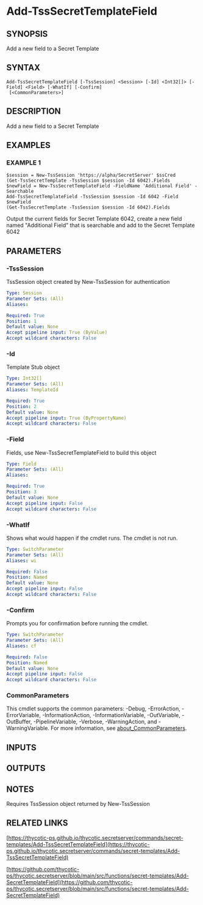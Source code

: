 # Add-TssSecretTemplateField

## SYNOPSIS
Add a new field to a Secret Template

## SYNTAX

```
Add-TssSecretTemplateField [-TssSession] <Session> [-Id] <Int32[]> [-Field] <Field> [-WhatIf] [-Confirm]
 [<CommonParameters>]
```

## DESCRIPTION
Add a new field to a Secret Template

## EXAMPLES

### EXAMPLE 1
```
$session = New-TssSession 'https://alpha/SecretServer' $ssCred
(Get-TssSecretTemplate -TssSession $session -Id 6042).Fields
$newField = New-TssSecretTemplateField -FieldName 'Additional Field' -Searchable
Add-TssSecretTemplateField -TssSession $session -Id 6042 -Field $newField
(Get-TssSecretTemplate -TssSession $session -Id 6042).Fields
```

Output the current fields for Secret Template 6042, create a new field named "Additional Field" that is searchable and add to the Secret Template 6042

## PARAMETERS

### -TssSession
TssSession object created by New-TssSession for authentication

```yaml
Type: Session
Parameter Sets: (All)
Aliases:

Required: True
Position: 1
Default value: None
Accept pipeline input: True (ByValue)
Accept wildcard characters: False
```

### -Id
Template Stub object

```yaml
Type: Int32[]
Parameter Sets: (All)
Aliases: TemplateId

Required: True
Position: 2
Default value: None
Accept pipeline input: True (ByPropertyName)
Accept wildcard characters: False
```

### -Field
Fields, use New-TssSecretTemplateField to build this object

```yaml
Type: Field
Parameter Sets: (All)
Aliases:

Required: True
Position: 3
Default value: None
Accept pipeline input: False
Accept wildcard characters: False
```

### -WhatIf
Shows what would happen if the cmdlet runs.
The cmdlet is not run.

```yaml
Type: SwitchParameter
Parameter Sets: (All)
Aliases: wi

Required: False
Position: Named
Default value: None
Accept pipeline input: False
Accept wildcard characters: False
```

### -Confirm
Prompts you for confirmation before running the cmdlet.

```yaml
Type: SwitchParameter
Parameter Sets: (All)
Aliases: cf

Required: False
Position: Named
Default value: None
Accept pipeline input: False
Accept wildcard characters: False
```

### CommonParameters
This cmdlet supports the common parameters: -Debug, -ErrorAction, -ErrorVariable, -InformationAction, -InformationVariable, -OutVariable, -OutBuffer, -PipelineVariable, -Verbose, -WarningAction, and -WarningVariable. For more information, see [about_CommonParameters](http://go.microsoft.com/fwlink/?LinkID=113216).

## INPUTS

## OUTPUTS

## NOTES
Requires TssSession object returned by New-TssSession

## RELATED LINKS

[https://thycotic-ps.github.io/thycotic.secretserver/commands/secret-templates/Add-TssSecretTemplateField](https://thycotic-ps.github.io/thycotic.secretserver/commands/secret-templates/Add-TssSecretTemplateField)

[https://github.com/thycotic-ps/thycotic.secretserver/blob/main/src/functions/secret-templates/Add-SecretTemplateField](https://github.com/thycotic-ps/thycotic.secretserver/blob/main/src/functions/secret-templates/Add-SecretTemplateField)

